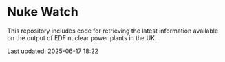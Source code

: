 # Nuke Watch

This repository includes code for retrieving the latest information available on the output of EDF nuclear power plants in the UK.

Last updated: 2025-06-17 18:22